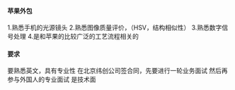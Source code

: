 #### 苹果外包

1.熟悉手机的光源镜头
2.熟悉图像质量评价，（HSV，结构相似性）
3.熟悉数字信号处理
4.是和苹果的比较广泛的工艺流程相关的


#### 要求

要熟悉英文，具有专业性
在北京纬创公司签合同，先要进行一轮业务面试
然后再参与外国人的专业面试  是技术面


